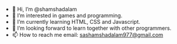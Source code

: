 - 👋 Hi, I’m @shamshadalam
- 👀 I’m interested in games and programming.
- 🌱 I’m currently learning HTML, CSS and Javascript.
- 💞️ I’m looking forward to learn together with other programmers.
- 📫 How to reach me 
email: sashamshadalam977@gmail.com

<!---
shamshadalamme/shamshadalamme is a ✨ special ✨ repository because its `README.md` (this file) appears on your GitHub profile.
You can click the Preview link to take a look at your changes.
--->
